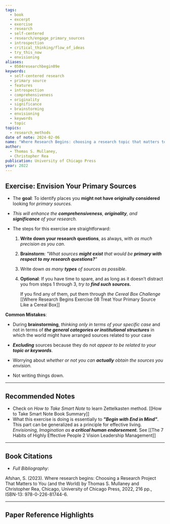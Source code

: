 ```yaml
---
tags:
  - book
  - excerpt
  - exercise
  - research
  - self-centered
  - research/engage_primary_sources
  - introspection
  - critical_thinking/flow_of_ideas
  - try_this_now
  - envisioning
aliases:
  - 0504researchbegin09e
keywords:
  - self-centered research
  - primary source
  - features
  - introspection
  - comprehensiveness
  - originality
  - significance
  - brainstorming
  - envisioning
  - keywords
  - topic
topics:
  - research_methods
date of note: 2024-02-06
name: "Where Research Begins: choosing a research topic that matters to you (and the world)"
author:
  - Thomas S. Mullaney,
  - Christopher Rea
publication: University of Chicago Press
year: 2022
---
```


## Exercise: Envision Your Primary Sources

- The **goal**: To identify places you **might not have originally considered** looking for *primary sources.* 
  
- *This will enhance the **comprehensiveness**, **originality**, and **significance** of your research.*
  
- The steps for this exercise are straightforward:

	1. **Write down your research questions**, as always, with *as much precision as you can*.
	   
	2. **Brainstorm**:
	    *"What sources **might exist** that would be **primary with respect to my research questions?**"*
	   
	3. Write down *as many **types** of sources as possible*.
	   
	4. **Optional**: If you have time to spare, and as long as it doesn’t distract you from steps 1 through 3, *try to **find such sources.*** 
	   
	   If you find any of them, put them through *the Cereal Box Challenge* [[Where Research Begins Exercise 08 Treat Your Primary Source Like a Cereal Box]]


**Common Mistakes**:

- During **brainstorming**, *thinking only in terms of your specific case* and not in terms of ***the general categories or institutional structures*** in which the world might have arranged sources related to your case
  
- ***Excluding*** sources because they do not *appear to be related to your **topic or keywords***.
  
- Worrying about *whether or not you can **actually** obtain the sources you envision.*
  
- Not writing things down.


----
## Recommended Notes

- Check on *How to Take Smart Note* to learn Zettelkasten method. [[How to Take Smart Note Book Summary]]
- What this exercise is doing is essentially to ***"Begin with End in Mind"***.  This part can be generalized as a principle for effective living. *Envisioning, Imagination as **a critical human endorsement.*** See  [[The 7 Habits of Highly Effective People 2 Vision Leadership Management]]





----------
## Book Citations

- *Full Bibliography*:

Afshan, S. (2023). Where research begins: Choosing a Research Project That Matters to You (and the World) by Thomas S. Mullaney and Christopher Rea, Chicago, University of Chicago Press, 2022, 216 pp., ISBN-13: 978-0-226-81744-6.

-----------
##  Paper Reference Highlights
